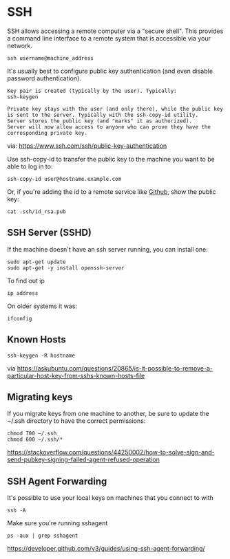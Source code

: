 # SSH

SSH allows accessing a remote computer via a "secure shell". This provides a command line interface to a remote system that is accessible via your network. 

    ssh username@machine_address
    
It's usually best to configure public key authentication (and even disable password authentication).


    Key pair is created (typically by the user). Typically:
    ssh-keygen

    Private key stays with the user (and only there), while the public key is sent to the server. Typically with the ssh-copy-id utility.
    Server stores the public key (and "marks" it as authorized).
    Server will now allow access to anyone who can prove they have the corresponding private key.

via:
https://www.ssh.com/ssh/public-key-authentication

Use ssh-copy-id to transfer the public key to the machine you want to be able to log in to:

    ssh-copy-id user@hostname.example.com

Or, if you're adding the id to a remote service like [Github](https://github.com/settings/keys), show the public key:

    cat .ssh/id_rsa.pub 


## SSH Server (SSHD)

If the machine doesn't have an ssh server running, you can install one:

    sudo apt-get update
    sudo apt-get -y install openssh-server


To find out ip

    ip address
    
On older systems it was:

    ifconfig


## Known Hosts

    ssh-keygen -R hostname
    
via https://askubuntu.com/questions/20865/is-it-possible-to-remove-a-particular-host-key-from-sshs-known-hosts-file


## Migrating keys

If you migrate keys from one machine to another, be sure to update the ~/.ssh directory to have the correct permissions:

    chmod 700 ~/.ssh
    chmod 600 ~/.ssh/*

https://stackoverflow.com/questions/44250002/how-to-solve-sign-and-send-pubkey-signing-failed-agent-refused-operation


## SSH Agent Forwarding

It's possible to use your local keys on machines that you connect to with

    ssh -A
    
Make sure you're running sshagent

    ps -aux | grep sshagent

https://developer.github.com/v3/guides/using-ssh-agent-forwarding/
